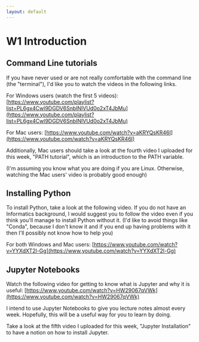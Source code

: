 ```yaml
---
layout: default
---
```


W1 Introduction
===============

Command Line tutorials
----------------------

If you have never used or are not really comfortable with the command line
(the "terminal"), I'd like you to watch the videos in the following links.

For Windows users (watch the first 5 videos):
[https://www.youtube.com/playlist?list=PL6gx4Cwl9DGDV6SnbINlVUd0o2xT4JbMu](https://www.youtube.com/playlist?list=PL6gx4Cwl9DGDV6SnbINlVUd0o2xT4JbMu)

For Mac users:
[https://www.youtube.com/watch?v=aKRYQsKR46I](https://www.youtube.com/watch?v=aKRYQsKR46I)

Additionally, Mac users should take a look at the fourth video I uploaded
for this week, "PATH tutorial", which is an introduction to the PATH variable.

(I'm assuming you know what you are doing if you are Linux. Otherwise,
watching the Mac users' video is probably good enough)



Installing Python
-----------------

To install Python, take a look at the following video. If you do not have
an Informatics background, I would suggest you to follow the video even if
you think you'll manage to install Python without it. (I'd like to avoid
things like "Conda", because I don't know it and if you end up having
problems with it then I'll possibly not know how to help you)

For both Windows and Mac users:
[https://www.youtube.com/watch?v=YYXdXT2l-Gg](https://www.youtube.com/watch?v=YYXdXT2l-Gg)



Jupyter Notebooks
-----------------

Watch the following video for getting to know what is Jupyter and why it
is useful:
[https://www.youtube.com/watch?v=HW29067qVWk](https://www.youtube.com/watch?v=HW29067qVWk)

I intend to use Jupyter Notebooks to give you lecture notes almost every
week. Hopefully, this will be a useful way for you to learn by doing.

Take a look at the fifth video I uploaded for this week,
"Jupyter Installation" to have a notion on how to install Jupyter.

 
